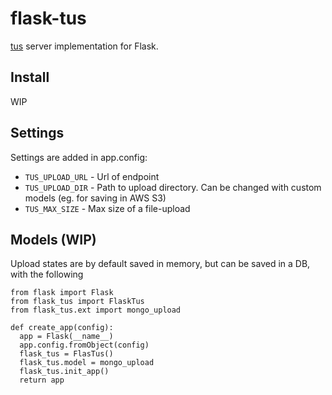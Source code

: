 # flask-tus

[tus](https://www.tus.io) server implementation for Flask.

## Install
WIP

## Settings
Settings are added in app.config:
- `TUS_UPLOAD_URL` - Url of endpoint
- `TUS_UPLOAD_DIR` - Path to upload directory. Can be changed with custom models (eg. for saving in AWS S3)
- `TUS_MAX_SIZE` - Max size of a file-upload

## Models (WIP)
Upload states are by default saved in memory, but can be saved in a DB, with the following
```
from flask import Flask
from flask_tus import FlaskTus
from flask_tus.ext import mongo_upload

def create_app(config):
  app = Flask(__name__)  
  app.config.fromObject(config)
  flask_tus = FlasTus()
  flask_tus.model = mongo_upload
  flask_tus.init_app()
  return app
```
